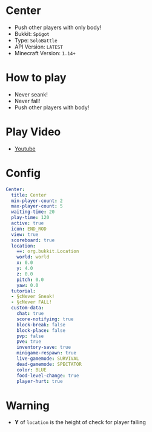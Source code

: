 # Center
- Push other players with only body!
- Bukkit: `Spigot`
- Type: `SoloBattle`
- API Version: `LATEST`
- Minecraft Version: `1.14+`



# How to play
- Never seank!
- Never fall!
- Push other players with body!




# Play Video
- [Youtube](https://youtu.be/qqDl5FUvpEE)



# Config
```yaml
Center:
  title: Center
  min-player-count: 2
  max-player-count: 5
  waiting-time: 20
  play-time: 120
  active: true
  icon: END_ROD
  view: true
  scoreboard: true
  location:
    ==: org.bukkit.Location
    world: world
    x: 0.0
    y: 4.0
    z: 0.0
    pitch: 0.0
    yaw: 0.0
  tutorial:
  - §cNever Sneak!
  - §cNever FALL!
  custom-data:
    chat: true
    score-notifying: true
    block-break: false
    block-place: false
    pvp: false
    pve: true
    inventory-save: true
    minigame-respawn: true
    live-gamemode: SURVIVAL
    dead-gamemode: SPECTATOR
    color: BLUE
    food-level-change: true
    player-hurt: true
```



# Warning
- **Y** of `location` is the height of check for player falling